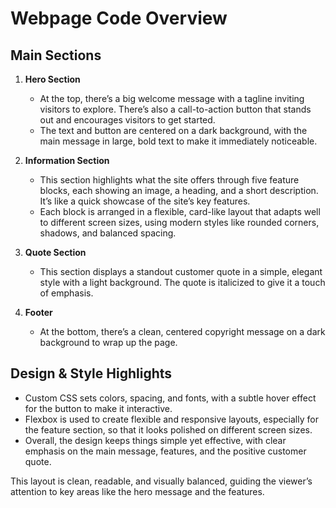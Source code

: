 # Webpage Code Overview

## Main Sections

1. **Hero Section**
   - At the top, there’s a big welcome message with a tagline inviting visitors to explore. There’s also a call-to-action button that stands out and encourages visitors to get started.
   - The text and button are centered on a dark background, with the main message in large, bold text to make it immediately noticeable.

2. **Information Section**
   - This section highlights what the site offers through five feature blocks, each showing an image, a heading, and a short description. It’s like a quick showcase of the site’s key features.
   - Each block is arranged in a flexible, card-like layout that adapts well to different screen sizes, using modern styles like rounded corners, shadows, and balanced spacing.

3. **Quote Section**
   - This section displays a standout customer quote in a simple, elegant style with a light background. The quote is italicized to give it a touch of emphasis.

4. **Footer**
   - At the bottom, there’s a clean, centered copyright message on a dark background to wrap up the page.

## Design & Style Highlights
- Custom CSS sets colors, spacing, and fonts, with a subtle hover effect for the button to make it interactive.
- Flexbox is used to create flexible and responsive layouts, especially for the feature section, so that it looks polished on different screen sizes.
- Overall, the design keeps things simple yet effective, with clear emphasis on the main message, features, and the positive customer quote.

This layout is clean, readable, and visually balanced, guiding the viewer’s attention to key areas like the hero message and the features.
